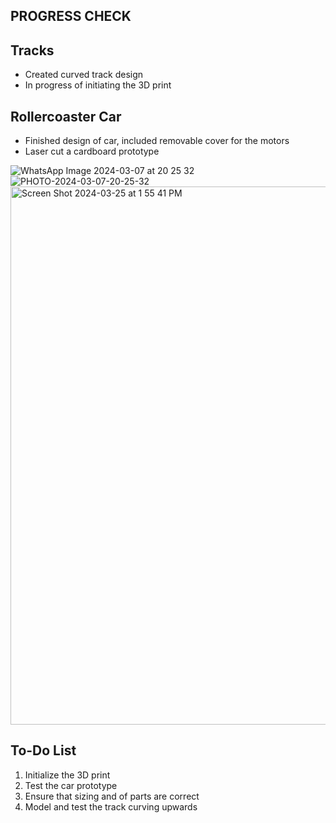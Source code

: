 PROGRESS CHECK
- 

Tracks
-
- Created curved track design
- In progress of initiating the 3D print 

Rollercoaster Car
-
- Finished design of car, included removable cover for the motors
- Laser cut a cardboard prototype

![WhatsApp Image 2024-03-07 at 20 25 32](https://github.com/ss14740/MachineLab/assets/98390888/508f05b2-53f4-4cc5-ba73-a90a1e85baa9)
![PHOTO-2024-03-07-20-25-32](https://github.com/ss14740/MachineLab/assets/98390888/72052c68-f7fe-4ec3-a944-98d9d7079b69)
<img width="861" alt="Screen Shot 2024-03-25 at 1 55 41 PM" src="https://github.com/ss14740/MachineLab/assets/98390888/4aa96d2e-29ac-49a1-9426-51eaee608235">

To-Do List
- 
1. Initialize the 3D print
2. Test the car prototype
3. Ensure that sizing and of parts are correct
4. Model and test the track curving upwards
